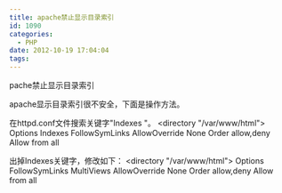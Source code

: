 ```yaml
---
title: apache禁止显示目录索引
id: 1090
categories:
  - PHP
date: 2012-10-19 17:04:04
tags:
---
```


pache禁止显示目录索引

apache显示目录索引很不安全，下面是操作方法。

在httpd.conf文件搜索关键字"Indexes "。
<directory "/var/www/html">
    Options Indexes FollowSymLinks
    AllowOverride None
    Order allow,deny
    Allow from all
</directory>

出掉Indexes关键字，修改如下：
<directory "/var/www/html">
    Options  FollowSymLinks MultiViews
    AllowOverride None
    Order allow,deny
    Allow from all
</directory>